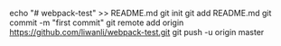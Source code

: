 echo "# webpack-test" >> README.md
git init
git add README.md
git commit -m "first commit"
git remote add origin https://github.com/liwanli/webpack-test.git
git push -u origin master
